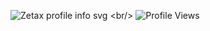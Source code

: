 ![Zetax profile info svg]([https://readme.zetax.workers.dev/](https://readme-v2.zetax.workers.dev/image-to-ascii/simplyzetax))
<br/>
![Profile Views](https://komarev.com/ghpvc/?username=zetaxftw&style=flat-square)
